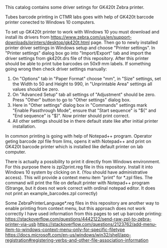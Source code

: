 This catalog contains some driver setings for GK420t Zebra printer.

Tubes barcode printing in CTMR labs goes with help of GK420t barcode printer conected to Windows 10 computers.

To set up GK420t printer to work with Windows 10 you must download and install its drivers from
https://www.zebra.com/us/en/support-downloads/printers/desktop/gk420t.html
page. Then go to newly installed printer driver settings in Windows setup and choose "Printer settings".
In "Printer settings" dialog box go into "Import/Export" tab and import the driver settings from gk420t.drs file of this repository.
After this printer should be able to print tube barcodes on 50x9 mm labels.
If something going wrong then check driver settings manually:
1. On "Options" tab in "Paper Format" choose "mm", in "Size" settings, set the Width to 50 and Height to 990, in "Unprintable Area" settings all values should be zero.
2. On "Advanced Setup" tab all settings of "Adjustment" should be zero. Press "Other" button to go to "Other settings" dialog box.
3. Here in "Other settings" dialog box in "Commands" settings mark "Enable Passthrough Mode", ensure that "Start sequence" is "${" and "End sequence" is "$)".
Now printer should print correct.
4. All other settings should be in there default state like after initial printer installation.

In common printing is going with help of Notepad++ program. Operator geting barcode zpl file from lims, opens it with Notepad++ and print on GK420t barcode printer which is installed like default printer on lab computer.

There is actually a possibility to print it directly from Windows environment.
For this purpose there is zpl2print.reg file in this repository.
Install it into Windows 10 system by clicking on it. (You should have administrative access).
This will provide a context menu item "print" for *.zpl files.
The command will print the file on default printer with Notepad++ program
(Strange, but it does not work correct with ordinal notepad editor. It does not print an example_barcodes.zpl correctly)

Some ZebraPrinterLanguage*.reg files in this repository are another way to enable printing from context menu, but this approach does not work correctly
I have used information from this pages to set up barcode printing:
https://stackoverflow.com/questions/4442122/send-raw-zpl-to-zebra-printer-via-usb
https://stackoverflow.com/questions/2123762/add-menu-item-to-windows-context-menu-only-for-specific-filetype
https://docs.microsoft.com/en-us/windows/win32/shell/app-registration#registering-verbs-and-other-file-association-information
